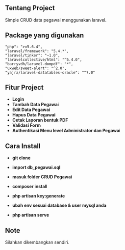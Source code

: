 
## Tentang Project
Simple CRUD data pegawai menggunakan laravel.

## Package yang digunakan
    "php": ">=5.6.4",
    "laravel/framework": "5.4.*",
    "laravel/tinker": "~1.0",
    "laravelcollective/html": "^5.4.0",
    "barryvdh/laravel-dompdf": "*",
    "uxweb/sweet-alert": "^2.0",
    "yajra/laravel-datatables-oracle": "^7.0"

## Fitur Project

- **Login**
- **Tambah Data Pegawai**
- **Edit Data Pegawai**
- **Hapus Data Pegawai**
- **Cetak Laporan bentuk PDF**
- **Validasi Form**
- **Authentikasi Menu level Administrator dan Pegawai**

## Cara Install

- **git clone**
- **import db_pegawai.sql**

- **masuk folder CRUD Pegawai**
- **composer install**
- **php artisan key:generate**
- **ubah  env sesuai database & user mysql anda**
- **php artisan serve**

## Note
Silahkan dikembangkan sendiri.
